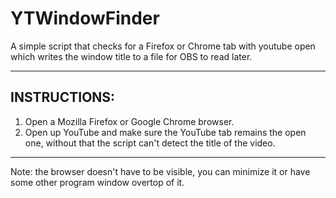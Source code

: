 # YTWindowFinder
A simple script that checks for a Firefox or Chrome tab with youtube open which writes the window title to a file for OBS to read later.

------------------------------------------------------
INSTRUCTIONS:
------------------------------------------------------
1. Open a Mozilla Firefox or Google Chrome browser.
2. Open up YouTube and make sure the YouTube tab remains the open one, without that the script can't detect the title of the video.

-----------------------------------------------------
Note: the browser doesn't have to be visible, you can minimize it or have some other program window overtop of it.
